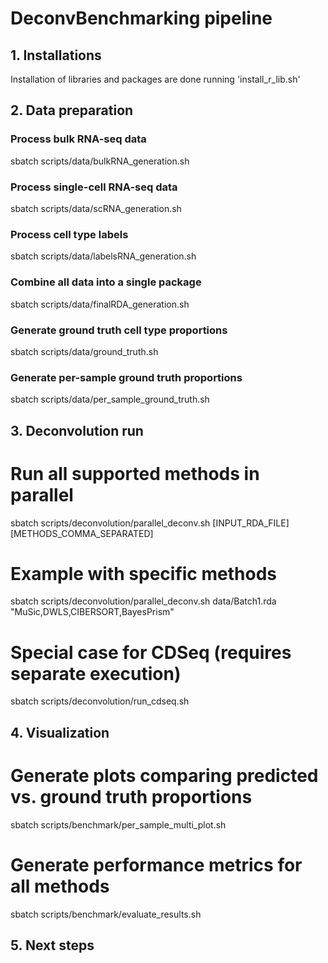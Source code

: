 # DeconvBenchmarking pipeline
## 1. Installations
Installation of libraries and packages are done running 'install_r_lib.sh'

## 2. Data preparation
### Process bulk RNA-seq data
sbatch scripts/data/bulkRNA_generation.sh

### Process single-cell RNA-seq data
sbatch scripts/data/scRNA_generation.sh

### Process cell type labels
sbatch scripts/data/labelsRNA_generation.sh

### Combine all data into a single package
sbatch scripts/data/finalRDA_generation.sh

### Generate ground truth cell type proportions
sbatch scripts/data/ground_truth.sh

### Generate per-sample ground truth proportions
sbatch scripts/data/per_sample_ground_truth.sh


## 3. Deconvolution run
# Run all supported methods in parallel
sbatch scripts/deconvolution/parallel_deconv.sh [INPUT_RDA_FILE] [METHODS_COMMA_SEPARATED]

# Example with specific methods
sbatch scripts/deconvolution/parallel_deconv.sh data/Batch1.rda "MuSic,DWLS,CIBERSORT,BayesPrism"

# Special case for CDSeq (requires separate execution)
sbatch scripts/deconvolution/run_cdseq.sh



## 4. Visualization
# Generate plots comparing predicted vs. ground truth proportions
sbatch scripts/benchmark/per_sample_multi_plot.sh

# Generate performance metrics for all methods
sbatch scripts/benchmark/evaluate_results.sh

## 5. Next steps
